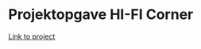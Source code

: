 # **Projektopgave HI-FI Corner**
[Link to project](https://praktik-hifi-corner-med-react-azad-magnus-og-oliver.vercel.app/)